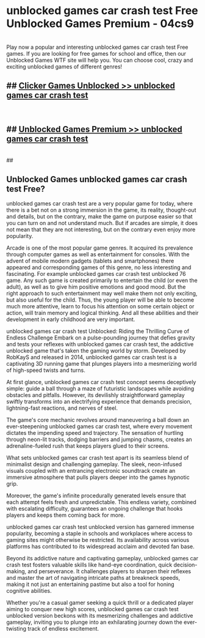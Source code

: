 # unblocked games car crash test Free Unblocked Games Premium - 04cs9 <br>
<br>
Play now a popular and interesting unblocked games car crash test Free games. If you are looking for free games for school and office, then our Unblocked Games WTF site will help you. You can choose cool, crazy and exciting unblocked games of different genres!


## ##  [Clicker Games Unblocked >> unblocked games car crash test](http://freeplayer.one?title=unblocked_games_car_crash_test&ref=M1)
  <br>

##  ## [Unblocked Games Premium >> unblocked games car crash test](http://freeplayer.one?title=unblocked_games_car_crash_test&ref=M1)
  <br>
  ##



## Unblocked Games unblocked games car crash test Free?

unblocked games car crash test are a very popular game for today, where there is a bet not on a strong immersion in the game, its reality, thought-out and details, but on the contrary, make the game on purpose easier so that you can turn on and not understand much. But if arcades are simple, it does not mean that they are not interesting, but on the contrary even enjoy more popularity.

Arcade is one of the most popular game genres. It acquired its prevalence through computer games as well as entertainment for consoles. With the advent of mobile modern gadgets (tablets and smartphones) there appeared and corresponding games of this genre, no less interesting and fascinating. For example unblocked games car crash test unblocked 76 game. Any such game is created primarily to entertain the child (or even the adult), as well as to give him positive emotions and good mood. But the right approach to such entertainment may well make them not only exciting, but also useful for the child. Thus, the young player will be able to become much more attentive, learn to focus his attention on some certain object or action, will train memory and logical thinking. And all these abilities and their development in early childhood are very important.

unblocked games car crash test Unblocked: Riding the Thrilling Curve of Endless Challenge
Embark on a pulse-pounding journey that defies gravity and tests your reflexes with unblocked games car crash test, the addictive unblocked game that's taken the gaming world by storm. Developed by RobKayS and released in 2014, unblocked games car crash test is a captivating 3D running game that plunges players into a mesmerizing world of high-speed twists and turns.

At first glance, unblocked games car crash test concept seems deceptively simple: guide a ball through a maze of futuristic landscapes while avoiding obstacles and pitfalls. However, its devilishly straightforward gameplay swiftly transforms into an electrifying experience that demands precision, lightning-fast reactions, and nerves of steel.

The game's core mechanic revolves around maneuvering a ball down an ever-steepening unblocked games car crash test, where every movement dictates the impending speed and trajectory. The sensation of hurtling through neon-lit tracks, dodging barriers and jumping chasms, creates an adrenaline-fueled rush that keeps players glued to their screens.

What sets unblocked games car crash test apart is its seamless blend of minimalist design and challenging gameplay. The sleek, neon-infused visuals coupled with an entrancing electronic soundtrack create an immersive atmosphere that pulls players deeper into the games hypnotic grip.

Moreover, the game's infinite procedurally generated levels ensure that each attempt feels fresh and unpredictable. This endless variety, combined with escalating difficulty, guarantees an ongoing challenge that hooks players and keeps them coming back for more.

unblocked games car crash test unblocked version has garnered immense popularity, becoming a staple in schools and workplaces where access to gaming sites might otherwise be restricted. Its availability across various platforms has contributed to its widespread acclaim and devoted fan base.

Beyond its addictive nature and captivating gameplay, unblocked games car crash test fosters valuable skills like hand-eye coordination, quick decision-making, and perseverance. It challenges players to sharpen their reflexes and master the art of navigating intricate paths at breakneck speeds, making it not just an entertaining pastime but also a tool for honing cognitive abilities.

Whether you're a casual gamer seeking a quick thrill or a dedicated player aiming to conquer new high scores, unblocked games car crash test unblocked version beckons with its mesmerizing challenges and addictive gameplay, inviting you to plunge into an exhilarating journey down the ever-twisting track of endless excitement.